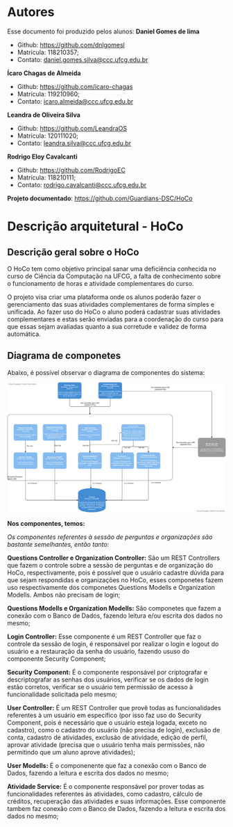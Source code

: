 # Autores

Esse documento foi produzido pelos alunos:
**Daniel Gomes de lima**

- Github: https://github.com/dnlgomesl
- Matrícula: 118210357;
- Contato: daniel.gomes.silva@ccc.ufcg.edu.br

**Ícaro Chagas de Almeida**

- Github: https://github.com/icaro-chagas
- Matrícula: 119210960;
- Contato: icaro.almeida@ccc.ufcg.edu.br

**Leandra de Oliveira Silva**

- Github: https://github.com/LeandraOS
- Matrícula: 120111020;
- Contato: leandra.silva@ccc.ufcg.edu.br

**Rodrigo Eloy Cavalcanti**

- Github: https://github.com/RodrigoEC
- Matrícula: 118210111;
- Contato: rodrigo.cavalcanti@ccc.ufcg.edu.br

**Projeto documentado**: https://github.com/Guardians-DSC/HoCo

# Descrição arquitetural - HoCo

## Descrição geral sobre o HoCo

O HoCo tem como objetivo principal sanar uma deficiência conhecida no curso de Ciência da Computação na UFCG, a falta de conhecimento sobre o funcionamento de horas e atividade complementares do curso.

O projeto visa criar uma plataforma onde os alunos poderão fazer o gerenciamento das suas atividades complementares de forma simples e unificada. Ao fazer uso do HoCo o aluno poderá cadastrar suas atividades complementares e estas serão enviadas para a coordenação do curso para que essas sejam avaliadas quanto a sua corretude e validez de forma automática.


## Diagrama de componetes

Abaixo, é possível observar o diagrama de componentes do sistema:

![ComponetDiagram](/content/posts/hoco/diagrama-componetes.png)

**Nos componentes, temos:**

*Os componentes referentes à sessão de perguntas e organizações são bastante semelhantes, então tanto:*

**Questions Controller e Organization Controller:** São um REST Controllers que fazem o controle sobre a sessão de perguntas e de organização do HoCo, respectivamente, pois é possível que o usuário cadastre dúvida para que sejam respondidas e organizações no HoCo, esses componetes fazem uso respectivamente dos componetes Questions Modells e Organization Modells. Ambos não precisam de login;

**Questions Modells e Organization Modells:** São componetes que fazem a conexão com o Banco de Dados, fazendo leitura e/ou escrita dos dados no mesmo;

**Login Controller:** Esse componente é um REST Controller que faz o controle da sessão de login, é responsável por realizar o login e logout do usuário e a restauração da senha do usuário, fazendo ususo do componente Security Component;

**Security Component:** É o componente responsável por criptografar e descriptografar as senhas dos usuários, verificar se os dados de login estão corretos, verificar se o usuário tem permissão de acesso à funcionalidade solicitada pelo mesmo;

**User Controller:** É um REST Controller que provê todas as funcionalidades referentes à um usuário em específico (por isso faz uso do Security Component, pois é necessário que o usuário esteja logada, exceto no cadastro), como o cadastro do usuário (não precisa de login), exclusão de conta, cadastro de atividades, exclusão de atividade, edição de perfil, aprovar atividade (precisa que o usuário tenha mais permissões, não permitindo que um aluno aprove atividades);

**User Modells:** É o componenente que faz a conexão com o Banco de Dados, fazendo a leitura e escrita dos dados no mesmo;

**Atividade Service:** É o componente responsável por prover todas as funcionalidades referentes às atividades, como cadastro, cálculo de créditos, recuperação das atividades e suas informações. Esse componente tambem faz conexão com o Banco de Dados, fazendo a leitura e escrita dos dados no mesmo;